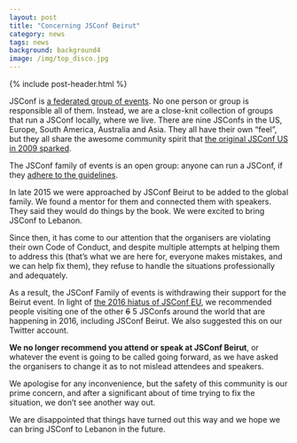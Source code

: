 ```yaml
---
layout: post
title: "Concerning JSConf Beirut"
category: news
tags: news
background: background4
image: /img/top_disco.jpg
---
```


{% include post-header.html %}

JSConf is [a federated group of events](http://jsconf.com). No one person or group is responsible all of them. Instead, we are a close-knit collection of groups that run a JSConf locally, where we live. There are nine JSConfs in the US, Europe, South America, Australia and Asia. They all have their own “feel”, but they all share the awesome community spirit that [the original JSConf US in 2009 sparked](http://2009.jsconf.us).

The JSConf family of events is an open group: anyone can run a JSConf, if they [adhere to the guidelines](http://jsconf.com/i-want-to-run-a-jsconf.html).

In late 2015 we were approached by JSConf Beirut to be added to the global family. We found a mentor for them and connected them with speakers. They said they would do things by the book. We were excited to bring JSConf to Lebanon.

Since then, it has come to our attention that the organisers are violating their own Code of Conduct, and despite multiple attempts at helping them to address this (that’s what we are here for, everyone makes mistakes, and we can help fix them), they refuse to handle the situations professionally and adequately.

As a result, the JSConf Family of events is withdrawing their support for the Beirut event. In light of [the 2016 hiatus of JSConf EU](http://2015.jsconf.eu/news/2016/01/05/announcing-jsconfeu-2017/), we recommended people visiting one of the other <strike>6</strike> 5 JSConfs around the world that are happening in 2016, including JSConf Beirut. We also suggested this on our Twitter account.

**We no longer recommend you attend or speak at JSConf Beirut**, or whatever the event is going to be called going forward, as we have asked the organisers to change it as to not mislead attendees and speakers.

We apologise for any inconvenience, but the safety of this community is our prime concern, and after a significant about of time trying to fix the situation, we don’t see another way out.

We are disappointed that things have turned out this way and we hope we can bring JSConf to Lebanon in the future.